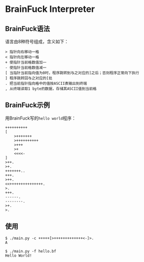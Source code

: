 # BrainFuck Interpreter

## BrainFuck语法

语言由8种符号组成，含义如下：

    > 指针向右移动一格
    < 指针向左移动一格
    + 使指针当前格数值加一
    - 使指针当前格数值减一
    [ 当指针当前指向值为0时，程序跳转到与之对应的]之后；否则程序正常向下执行
    ] 程序跳转回与之对应的[处
    . 把当前指针指向格中的值按ASCII表输出到终端
    , 从终端读取1 byte的数据，存储其ASCII值到当前格

## BrainFuck示例

用BrainFuck写的`hello world`程序：

    ++++++++++
    [
        >+++++++
        >++++++++++
        >+++
        >+
        <<<<-
    ]
    >++.
    >+.
    +++++++..
    +++.
    >++.
    <<+++++++++++++++.
    >.
    +++.
    ------.
    --------.
    >+.
    >.

## 使用

    $ ./main.py -c +++++[>+++++++++++++<-]>.
    A

    $ ./main.py -f hello.bf
    Hello World!
